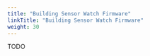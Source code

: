 ```yaml
---
title: "Building Sensor Watch Firmware"
linkTitle: "Building Sensor Watch Firmware"
weight: 30
---
```

TODO